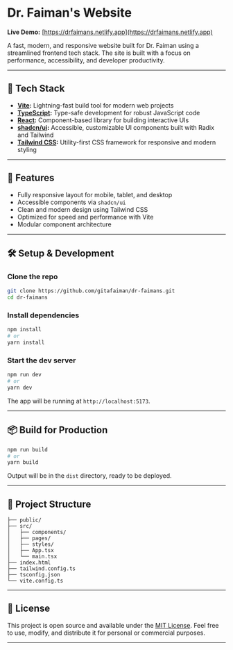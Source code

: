 # Dr. Faiman's Website

**Live Demo:** [https://drfaimans.netlify.app](https://drfaimans.netlify.app)

A fast, modern, and responsive website built for Dr. Faiman using a streamlined frontend tech stack. The site is built with a focus on performance, accessibility, and developer productivity.

---

## 🚀 Tech Stack

- **[Vite](https://vitejs.dev/):** Lightning-fast build tool for modern web projects
- **[TypeScript](https://www.typescriptlang.org/):** Type-safe development for robust JavaScript code
- **[React](https://react.dev/):** Component-based library for building interactive UIs
- **[shadcn/ui](https://ui.shadcn.com/):** Accessible, customizable UI components built with Radix and Tailwind
- **[Tailwind CSS](https://tailwindcss.com/):** Utility-first CSS framework for responsive and modern styling

---

## 🧩 Features

- Fully responsive layout for mobile, tablet, and desktop
- Accessible components via `shadcn/ui`
- Clean and modern design using Tailwind CSS
- Optimized for speed and performance with Vite
- Modular component architecture

---

## 🛠️ Setup & Development

### Clone the repo

```bash
git clone https://github.com/gitafaiman/dr-faimans.git
cd dr-faimans
```

### Install dependencies

```bash
npm install
# or
yarn install
```

### Start the dev server

```bash
npm run dev
# or
yarn dev
```

The app will be running at `http://localhost:5173`.

---

## 📦 Build for Production

```bash
npm run build
# or
yarn build
```

Output will be in the `dist` directory, ready to be deployed.

---

## 📁 Project Structure

```
├── public/
├── src/
│   ├── components/
│   ├── pages/
│   ├── styles/
│   ├── App.tsx
│   └── main.tsx
├── index.html
├── tailwind.config.ts
├── tsconfig.json
└── vite.config.ts
```

---

## 📝 License

This project is open source and available under the [MIT License](https://opensource.org/licenses/MIT).
Feel free to use, modify, and distribute it for personal or commercial purposes.

---

